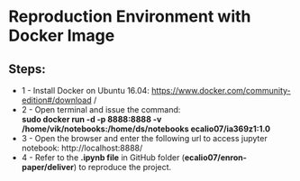 # Reproduction Environment with Docker Image

## Steps:
* 1 - Install Docker on Ubuntu 16.04: https://www.docker.com/community-edition#/download /
* 2 - Open terminal and issue the command:<br> **sudo docker run -d -p 8888:8888 -v /home/vik/notebooks:/home/ds/notebooks ecalio07/ia369z1:1.0** 
* 3 - Open the browser and enter the following url to access jupyter notebook: http://localhost:8888/
* 4 - Refer to the **.ipynb file** in GitHub folder (**ecalio07/enron-paper/deliver**) to reproduce the project.
